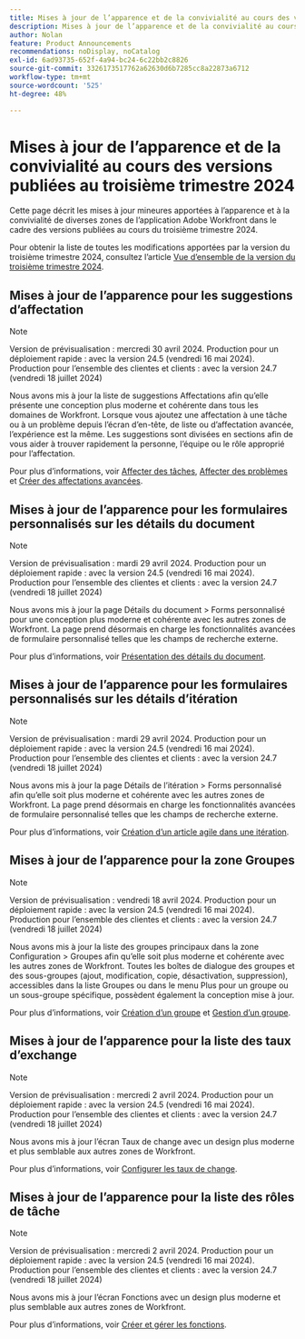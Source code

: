 ```yaml
---
title: Mises à jour de l’apparence et de la convivialité au cours des versions publiées au troisième trimestre 2024
description: Mises à jour de l’apparence et de la convivialité au cours des versions publiées au troisième trimestre 2024
author: Nolan
feature: Product Announcements
recommendations: noDisplay, noCatalog
exl-id: 6ad93735-652f-4a94-bc24-6c22bb2c8826
source-git-commit: 3326173517762a62630d6b7285cc8a22873a6712
workflow-type: tm+mt
source-wordcount: '525'
ht-degree: 48%

---
```


# Mises à jour de l’apparence et de la convivialité au cours des versions publiées au troisième trimestre 2024

Cette page décrit les mises à jour mineures apportées à l’apparence et à la convivialité de diverses zones de l’application Adobe Workfront dans le cadre des versions publiées au cours du troisième trimestre 2024.

Pour obtenir la liste de toutes les modifications apportées par la version du troisième trimestre 2024, consultez l’article [Vue d’ensemble de la version du troisième trimestre 2024](/help/quicksilver/product-announcements/product-releases/24-q3-release-activity/24-q3-release-overview.md).



## Mises à jour de l’apparence pour les suggestions d’affectation

>[!NOTE]
>
>Version de prévisualisation : mercredi 30 avril 2024. Production pour un déploiement rapide : avec la version 24.5 (vendredi 16 mai 2024). Production pour l’ensemble des clientes et clients : avec la version 24.7 (vendredi 18 juillet 2024)

Nous avons mis à jour la liste de suggestions Affectations afin qu’elle présente une conception plus moderne et cohérente dans tous les domaines de Workfront. Lorsque vous ajoutez une affectation à une tâche ou à un problème depuis l’écran d’en-tête, de liste ou d’affectation avancée, l’expérience est la même. Les suggestions sont divisées en sections afin de vous aider à trouver rapidement la personne, l’équipe ou le rôle approprié pour l’affectation.

Pour plus d’informations, voir [Affecter des tâches](/help/quicksilver/manage-work/tasks/assign-tasks/assign-tasks.md), [Affecter des problèmes](/help/quicksilver/manage-work/issues/manage-issues/assign-issues.md) et [Créer des affectations avancées](/help/quicksilver/manage-work/tasks/assign-tasks/create-advanced-assignments.md).

## Mises à jour de l’apparence pour les formulaires personnalisés sur les détails du document

>[!NOTE]
>
>Version de prévisualisation : mardi 29 avril 2024. Production pour un déploiement rapide : avec la version 24.5 (vendredi 16 mai 2024). Production pour l’ensemble des clientes et clients : avec la version 24.7 (vendredi 18 juillet 2024)

Nous avons mis à jour la page Détails du document > Forms personnalisé pour une conception plus moderne et cohérente avec les autres zones de Workfront. La page prend désormais en charge les fonctionnalités avancées de formulaire personnalisé telles que les champs de recherche externe.

Pour plus d’informations, voir [Présentation des détails du document](/help/quicksilver/documents/managing-documents/document-details-overview.md).

## Mises à jour de l’apparence pour les formulaires personnalisés sur les détails d’itération

>[!NOTE]
>
>Version de prévisualisation : mardi 29 avril 2024. Production pour un déploiement rapide : avec la version 24.5 (vendredi 16 mai 2024). Production pour l’ensemble des clientes et clients : avec la version 24.7 (vendredi 18 juillet 2024)

Nous avons mis à jour la page Détails de l’itération > Forms personnalisé afin qu’elle soit plus moderne et cohérente avec les autres zones de Workfront. La page prend désormais en charge les fonctionnalités avancées de formulaire personnalisé telles que les champs de recherche externe.

Pour plus d’informations, voir [Création d’un article agile dans une itération](/help/quicksilver/agile/use-scrum-in-an-agile-team/iterations/create-agile-story-in-iteration.md).

## Mises à jour de l’apparence pour la zone Groupes

>[!NOTE]
>
>Version de prévisualisation : vendredi 18 avril 2024. Production pour un déploiement rapide : avec la version 24.5 (vendredi 16 mai 2024). Production pour l’ensemble des clientes et clients : avec la version 24.7 (vendredi 18 juillet 2024)

Nous avons mis à jour la liste des groupes principaux dans la zone Configuration > Groupes afin qu’elle soit plus moderne et cohérente avec les autres zones de Workfront. Toutes les boîtes de dialogue des groupes et des sous-groupes (ajout, modification, copie, désactivation, suppression), accessibles dans la liste Groupes ou dans le menu Plus pour un groupe ou un sous-groupe spécifique, possèdent également la conception mise à jour.

Pour plus d’informations, voir [Création d’un groupe](/help/quicksilver/administration-and-setup/manage-groups/create-and-manage-groups/create-a-group.md) et [Gestion d’un groupe](/help/quicksilver/administration-and-setup/manage-groups/create-and-manage-groups/manage-a-group.md).

## Mises à jour de l’apparence pour la liste des taux d’exchange

>[!NOTE]
>
>Version de prévisualisation : mercredi 2 avril 2024. Production pour un déploiement rapide : avec la version 24.5 (vendredi 16 mai 2024). Production pour l’ensemble des clientes et clients : avec la version 24.7 (vendredi 18 juillet 2024)

Nous avons mis à jour l’écran Taux de change avec un design plus moderne et plus semblable aux autres zones de Workfront.

Pour plus d’informations, voir [Configurer les taux de change](/help/quicksilver/administration-and-setup/manage-workfront/exchange-rates/set-up-exchange-rates.md).

## Mises à jour de l’apparence pour la liste des rôles de tâche

>[!NOTE]
>
>Version de prévisualisation : mercredi 2 avril 2024. Production pour un déploiement rapide : avec la version 24.5 (vendredi 16 mai 2024). Production pour l’ensemble des clientes et clients : avec la version 24.7 (vendredi 18 juillet 2024)

Nous avons mis à jour l’écran Fonctions avec un design plus moderne et plus semblable aux autres zones de Workfront.

Pour plus d’informations, voir [Créer et gérer les fonctions](/help/quicksilver/administration-and-setup/set-up-workfront/organizational-setup/create-manage-job-roles.md).
